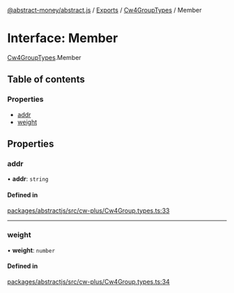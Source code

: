 [@abstract-money/abstract.js](../README.md) / [Exports](../modules.md) / [Cw4GroupTypes](../modules/Cw4GroupTypes.md) / Member

# Interface: Member

[Cw4GroupTypes](../modules/Cw4GroupTypes.md).Member

## Table of contents

### Properties

- [addr](Cw4GroupTypes.Member.md#addr)
- [weight](Cw4GroupTypes.Member.md#weight)

## Properties

### addr

• **addr**: `string`

#### Defined in

[packages/abstractjs/src/cw-plus/Cw4Group.types.ts:33](https://github.com/Abstract-OS/abstract.js/blob/c46b309/packages/abstractjs/src/cw-plus/Cw4Group.types.ts#L33)

___

### weight

• **weight**: `number`

#### Defined in

[packages/abstractjs/src/cw-plus/Cw4Group.types.ts:34](https://github.com/Abstract-OS/abstract.js/blob/c46b309/packages/abstractjs/src/cw-plus/Cw4Group.types.ts#L34)
